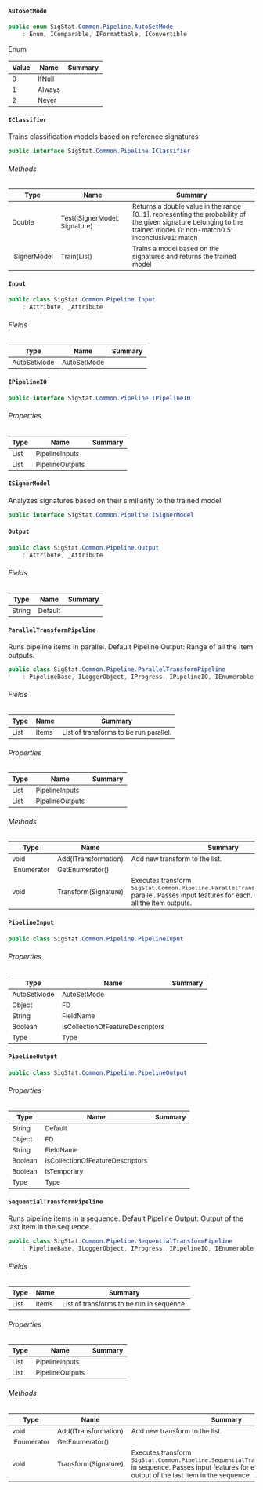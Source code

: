 #### `AutoSetMode`

```csharp
public enum SigStat.Common.Pipeline.AutoSetMode
    : Enum, IComparable, IFormattable, IConvertible

```

Enum

| <sub>Value</sub> | <sub>Name</sub> | <sub>Summary</sub> | 
| --- | --- | --- | 
| <sub>0</sub> | <sub>IfNull</sub> | <sub></sub> | 
| <sub>1</sub> | <sub>Always</sub> | <sub></sub> | 
| <sub>2</sub> | <sub>Never</sub> | <sub></sub> | 


#### `IClassifier`

Trains classification models based on reference signatures
```csharp
public interface SigStat.Common.Pipeline.IClassifier

```

###### Methods

| <sub>Type</sub> | <sub>Name</sub> | <sub>Summary</sub> | 
| --- | --- | --- | 
| <sub>Double</sub> | <sub>Test(ISignerModel, Signature)</sub> | <sub>Returns a double value in the range [0..1], representing the probability of the given signature belonging to the trained model.  <list type="bullet"><item>0: non-match</item><item>0.5: inconclusive</item><item>1: match</item></list></sub> | 
| <sub>ISignerModel</sub> | <sub>Train(List<Signature>)</sub> | <sub>Trains a model based on the signatures and returns the trained model</sub> | 


#### `Input`

```csharp
public class SigStat.Common.Pipeline.Input
    : Attribute, _Attribute

```

###### Fields

| <sub>Type</sub> | <sub>Name</sub> | <sub>Summary</sub> | 
| --- | --- | --- | 
| <sub>AutoSetMode</sub> | <sub>AutoSetMode</sub> | <sub></sub> | 


#### `IPipelineIO`

```csharp
public interface SigStat.Common.Pipeline.IPipelineIO

```

###### Properties

| <sub>Type</sub> | <sub>Name</sub> | <sub>Summary</sub> | 
| --- | --- | --- | 
| <sub>List<PipelineInput></sub> | <sub>PipelineInputs</sub> | <sub></sub> | 
| <sub>List<PipelineOutput></sub> | <sub>PipelineOutputs</sub> | <sub></sub> | 


#### `ISignerModel`

Analyzes signatures based on their similiarity to the trained model
```csharp
public interface SigStat.Common.Pipeline.ISignerModel

```

#### `Output`

```csharp
public class SigStat.Common.Pipeline.Output
    : Attribute, _Attribute

```

###### Fields

| <sub>Type</sub> | <sub>Name</sub> | <sub>Summary</sub> | 
| --- | --- | --- | 
| <sub>String</sub> | <sub>Default</sub> | <sub></sub> | 


#### `ParallelTransformPipeline`

Runs pipeline items in parallel.  <para>Default Pipeline Output: Range of all the Item outputs.</para>
```csharp
public class SigStat.Common.Pipeline.ParallelTransformPipeline
    : PipelineBase, ILoggerObject, IProgress, IPipelineIO, IEnumerable, ITransformation

```

###### Fields

| <sub>Type</sub> | <sub>Name</sub> | <sub>Summary</sub> | 
| --- | --- | --- | 
| <sub>List<ITransformation></sub> | <sub>Items</sub> | <sub>List of transforms to be run parallel.</sub> | 


###### Properties

| <sub>Type</sub> | <sub>Name</sub> | <sub>Summary</sub> | 
| --- | --- | --- | 
| <sub>List<PipelineInput></sub> | <sub>PipelineInputs</sub> | <sub></sub> | 
| <sub>List<PipelineOutput></sub> | <sub>PipelineOutputs</sub> | <sub></sub> | 


###### Methods

| <sub>Type</sub> | <sub>Name</sub> | <sub>Summary</sub> | 
| --- | --- | --- | 
| <sub>void</sub> | <sub>Add(ITransformation)</sub> | <sub>Add new transform to the list.</sub> | 
| <sub>IEnumerator</sub> | <sub>GetEnumerator()</sub> | <sub></sub> | 
| <sub>void</sub> | <sub>Transform(Signature)</sub> | <sub>Executes transform `SigStat.Common.Pipeline.ParallelTransformPipeline.Items` parallel.  Passes input features for each.  Output is a range of all the Item outputs.</sub> | 


#### `PipelineInput`

```csharp
public class SigStat.Common.Pipeline.PipelineInput

```

###### Properties

| <sub>Type</sub> | <sub>Name</sub> | <sub>Summary</sub> | 
| --- | --- | --- | 
| <sub>AutoSetMode</sub> | <sub>AutoSetMode</sub> | <sub></sub> | 
| <sub>Object</sub> | <sub>FD</sub> | <sub></sub> | 
| <sub>String</sub> | <sub>FieldName</sub> | <sub></sub> | 
| <sub>Boolean</sub> | <sub>IsCollectionOfFeatureDescriptors</sub> | <sub></sub> | 
| <sub>Type</sub> | <sub>Type</sub> | <sub></sub> | 


#### `PipelineOutput`

```csharp
public class SigStat.Common.Pipeline.PipelineOutput

```

###### Properties

| <sub>Type</sub> | <sub>Name</sub> | <sub>Summary</sub> | 
| --- | --- | --- | 
| <sub>String</sub> | <sub>Default</sub> | <sub></sub> | 
| <sub>Object</sub> | <sub>FD</sub> | <sub></sub> | 
| <sub>String</sub> | <sub>FieldName</sub> | <sub></sub> | 
| <sub>Boolean</sub> | <sub>IsCollectionOfFeatureDescriptors</sub> | <sub></sub> | 
| <sub>Boolean</sub> | <sub>IsTemporary</sub> | <sub></sub> | 
| <sub>Type</sub> | <sub>Type</sub> | <sub></sub> | 


#### `SequentialTransformPipeline`

Runs pipeline items in a sequence.  <para>Default Pipeline Output: Output of the last Item in the sequence.</para>
```csharp
public class SigStat.Common.Pipeline.SequentialTransformPipeline
    : PipelineBase, ILoggerObject, IProgress, IPipelineIO, IEnumerable, ITransformation

```

###### Fields

| <sub>Type</sub> | <sub>Name</sub> | <sub>Summary</sub> | 
| --- | --- | --- | 
| <sub>List<ITransformation></sub> | <sub>Items</sub> | <sub>List of transforms to be run in sequence.</sub> | 


###### Properties

| <sub>Type</sub> | <sub>Name</sub> | <sub>Summary</sub> | 
| --- | --- | --- | 
| <sub>List<PipelineInput></sub> | <sub>PipelineInputs</sub> | <sub></sub> | 
| <sub>List<PipelineOutput></sub> | <sub>PipelineOutputs</sub> | <sub></sub> | 


###### Methods

| <sub>Type</sub> | <sub>Name</sub> | <sub>Summary</sub> | 
| --- | --- | --- | 
| <sub>void</sub> | <sub>Add(ITransformation)</sub> | <sub>Add new transform to the list.</sub> | 
| <sub>IEnumerator</sub> | <sub>GetEnumerator()</sub> | <sub></sub> | 
| <sub>void</sub> | <sub>Transform(Signature)</sub> | <sub>Executes transform `SigStat.Common.Pipeline.SequentialTransformPipeline.Items` in sequence.  Passes input features for each.  Output is the output of the last Item in the sequence.</sub> | 


